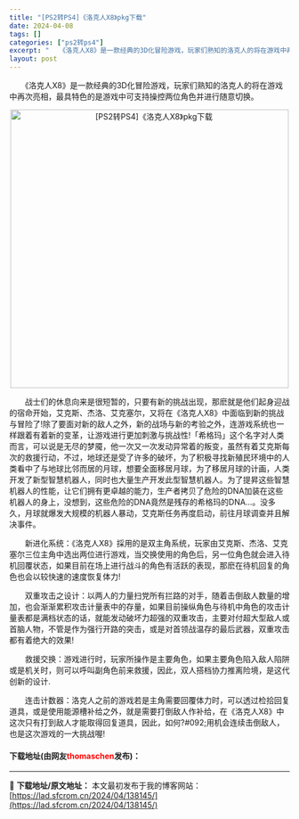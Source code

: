 ```yaml
---
title: "[PS2转PS4]《洛克人X8》pkg下载"
date: 2024-04-08
tags: []
categories: ["ps2转ps4"]
excerpt: "　　《洛克人X8》是一款经典的3D化冒险游戏，玩家们熟知的洛克人的将在游戏中再次亮相，最具特色的是游戏中可支持操控两位角色并进行随意切换。 　　战士们的休息向来是很短暂的，只要有新的挑战出现，那麽就是他们起身迎战的宿命开始，艾克斯、杰洛、艾克塞尔，又将在《洛克人X8》中面临到新的挑战与冒险了!除了要&hellip;"
layout: post
---
```


 <p>　　《洛克人X8》是一款经典的3D化冒险游戏，玩家们熟知的洛克人的将在游戏中再次亮相，最具特色的是游戏中可支持操控两位角色并进行随意切换。</p> <p align="center"><img align="" border="0" src="https://lad.sfcrom.cn/wp-content/uploads/2024/04/20240408_6613f8f48f408.webp" width="500" alt="[PS2转PS4]《洛克人X8》pkg下载" /></p> <p>　　战士们的休息向来是很短暂的，只要有新的挑战出现，那麽就是他们起身迎战的宿命开始，艾克斯、杰洛、艾克塞尔，又将在《洛克人X8》中面临到新的挑战与冒险了!除了要面对新的敌人之外，新的战场与新的考验之外，连游戏系统也一样跟着有着新的变革，让游戏进行更加刺激与挑战性!「希格玛」这个名字对人类而言，可以说是无尽的梦魇，他一次又一次发动异常着的叛变，虽然有着艾克斯每次的救援行动，不过，地球还是受了许多的破坏，为了积极寻找新殖民环境中的人类看中了与地球比邻而居的月球，想要全面移居月球，为了移居月球的计画，人类开发了新型智慧机器人，同时也大量生产开发此型智慧机器人。为了提昇这些智慧机器人的性能，让它们拥有更卓越的能力，生产者拷贝了危险的DNA加装在这些机器人的身上，没想到，这些危险的DNA竟然是残存的希格玛的DNA&hellip;。没多久，月球就爆发大规模的机器人暴动，艾克斯任务再度启动，前往月球调查并且解决事件。</p> <p>　　新进化系统：《洛克人X8》採用的是双主角系统，玩家由艾克斯、杰洛、艾克塞尔三位主角中选出两位进行游戏，当交换使用的角色后，另一位角色就会进入待机回覆状态，如果目前在场上进行战斗的角色有活跃的表现，那麽在待机回复的角色也会以较快速的速度恢复体力!</p> <p>　　双重攻击之设计：以两人的力量扫党所有拦路的对手，随着击倒敌人数量的增加，也会渐渐累积攻击计量表中的存量，如果目前操纵角色与待机中角色的攻击计量表都是满档状态的话，就能发动破坏力超强的双重攻击，主要对付超大型敌人或首脑人物，不管是作为强行开路的突击，或是对首领战温存的最后武器，双重攻击都有着绝大的效果!</p> <p>　　救援交换：游戏进行时，玩家所操作是主要角色，如果主要角色陷入敌人陷阱或是机关时，则可以呼叫副角色前来救援，因此，双人搭档协力推离险境，是这代创新的设计.</p> <p>　　连击计数器：洛克人之前的游戏若是主角需要回覆体力时，可以透过检拾回复道具，或是使用能源槽补给之外，就是需要打倒敌人作补给，在《洛克人X8》中这次只有打到敌人才能取得回复道具，因此，如何?#092;用机会连续击倒敌人，也是这次游戏的一大挑战喔!</p> <p><h4>下载地址(由网友<font color="red">thomaschen</font>发布)：</h4></p> 

---
📖 **下载地址/原文地址：** 本文最初发布于我的博客网站：[https://lad.sfcrom.cn/2024/04/138145/](https://lad.sfcrom.cn/2024/04/138145/)
